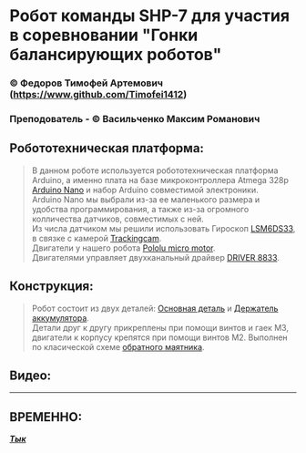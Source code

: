 # Робот команды SHP-7 для участия в соревновании "Гонки балансирующих роботов"
### © Федоров Тимофей Артемович (https://www.github.com/Timofei1412)
### Преподователь - © Васильченко Максим Романович
## Робототехническая платформа:
>В данном роботе используется робототехническая платформа Arduino, а именно плата на базе микроконтроллера Atmega 328p [Arduino Nano](https://docs.arduino.cc/hardware/nano) и набор Arduino совместимой электроники.    
Arduino Nano мы выбрали из-за ее маленького размера и удобства программирования, а также из-за огромного колличества датчиков, совместимых с ней.  
Из числа датчиком мы решили использовать Гироскоп [LSM6DS33](https://www.pololu.com/product/2736), в связке с камерой [Trackingcam](https://disk.yandex.ru/i/8yCIjSCpGo80LA).    
Двигатели у нашего робота [Pololu micro motor](https://www.pololu.com/product/3072).    
Двигателями управляет двухканальный драйвер [DRIVER 8833](https://iarduino.ru/shop/Expansion-payments/drayver-motorov-dvuhkanalnyy-drv8833.html).
## Конструкция:
>Робот состоит из двух деталей: [Основная деталь](https://github.com/Timofei1412/Balanser-SP-7/blob/master/Печать/Body1.stl) и [Держатель аккумулятора](https://github.com/Timofei1412/Balanser-SP-7/blob/master/Печать/Body01.stl).   
>Детали друг к другу прикреплены при помощи винтов и гаек М3, двигатели к корпусу крепятся при помощи винтов М2.
>Выполнен по класической схеме [обратного маятника](https://habrastorage.org/r/w1560/getpro/habr/post_images/6a4/a3f/b6b/6a4a3fb6bafd82908ad62633580151c6.png).
## Видео:
****
## ВРЕМЕННО:
___[Тык](https://robofinist.ru/files/113248/filename/Требования%20к%20материалам%20роботов%20Гонки%20балансирующих%20роботов.pdf)___
